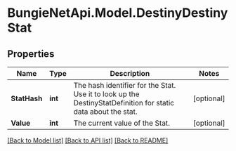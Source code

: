 
# BungieNetApi.Model.DestinyDestinyStat

## Properties

Name | Type | Description | Notes
------------ | ------------- | ------------- | -------------
**StatHash** | **int** | The hash identifier for the Stat. Use it to look up the DestinyStatDefinition for static data about the stat. | [optional] 
**Value** | **int** | The current value of the Stat. | [optional] 

[[Back to Model list]](../README.md#documentation-for-models)
[[Back to API list]](../README.md#documentation-for-api-endpoints)
[[Back to README]](../README.md)

